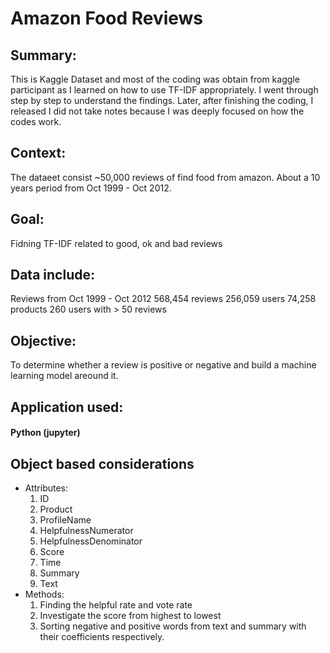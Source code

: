 # Amazon Food Reviews

## Summary:
This is Kaggle Dataset and most of the coding was obtain from kaggle participant as I learned on how to use TF-IDF appropriately.
I went through step by step to understand the findings. Later, after finishing the coding, I released I did not take notes because I was deeply focused on how the codes work.

## Context:
The dataeet consist ~50,000 reviews of find food from amazon. About a 10 years period from Oct 1999 - Oct 2012.

## Goal:
Fidning TF-IDF related to good, ok and bad reviews

## Data include:
Reviews from Oct 1999 - Oct 2012
568,454 reviews
256,059 users
74,258 products
260 users with > 50 reviews

## Objective: 
To determine whether a review is positive or negative and build a machine learning model areound it.

## Application used:
#### Python (jupyter)

## Object based considerations
  - Attributes:
    1. ID
    2. Product
    3. ProfileName
    4. HelpfulnessNumerator
    5. HelpfulnessDenominator
    6. Score
    7. Time
    8. Summary
    9. Text
   - Methods:
     1. Finding the helpful rate and vote rate
     2. Investigate the score from highest to lowest
     3. Sorting negative and positive words from text and summary with their coefficients respectively.
